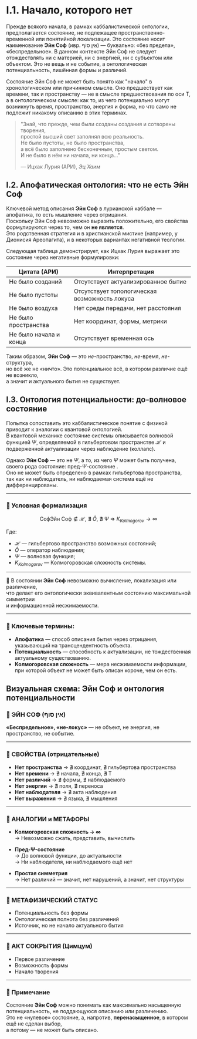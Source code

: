 # I.1. Начало, которого нет

Прежде всякого начала, в рамках каббалистической онтологии, предполагается состояние, не подлежащее пространственно-временной или понятийной локализации. Это состояние носит наименование **Эйн Соф** (ивр. אֵין סוֹף) — буквально: «без предела», «беспредельное». В данном контексте Эйн Соф не следует отождествлять ни с материей, ни с энергией, ни с субъектом или объектом. Это не вещь и не событие, а онтологическая потенциальность, лишённая формы и различий.

Состояние Эйн Соф не может быть понято как "начало" в хронологическом или причинном смысле. Оно предшествует как времени, так и пространству — не в смысле предшествования по оси T, а в онтологическом смысле: как то, из чего потенциально могут возникнуть время, пространство, энергия и форма, но что само не подлежит никакому описанию в этих терминах.

> "Знай, что прежде, чем были созданы создания и сотворены творения,  
> простой высший свет заполнял всю реальность.  
> Не было пустоты, не было пространства,  
> а всё было заполнено бесконечным, простым светом.  
> И не было в нём ни начала, ни конца..."  
>  
> — Ицхак Лурия (АРИ), *Эц Хаим*

## I.2. Апофатическая онтология: что не есть Эйн Соф

Ключевой метод описания **Эйн Соф** в лурианской каббале — апофатика, то есть мышление через отрицания.  
Поскольку Эйн Соф невозможно выразить положительно, его свойства формулируются через то, чем он **не является**.  
Это родственная стратегия и в христианской мистике (например, у Дионисия Ареопагита), и в некоторых вариантах негативной теологии.

Следующая таблица демонстрирует, как Ицхак Лурия выражает это состояние через негативные формулировки:

| Цитата (АРИ)              | Интерпретация                                |
|---------------------------|-----------------------------------------------|
| Не было созданий         | Отсутствует актуализированное бытие           |
| Не было пустоты          | Отсутствует топологическая возможность локуса |
| Не было воздуха          | Нет среды передачи, нет расстояния            |
| Не было пространства     | Нет координат, формы, метрики                 |
| Не было начала и конца   | Отсутствует временная ось                     |

Таким образом, **Эйн Соф** — это *не*-пространство, *не*-время, *не*-структура,  
но всё же не «ничто». Это потенциальное всё, в котором различие ещё не возникло,  
а значит и актуального бытия не существует.

## I.3. Онтология потенциальности: до-волновое состояние

Попытка сопоставить это каббалистическое понятие с физикой приводит к аналогии с квантовой онтологией.  
В квантовой механике состояние системы описывается волновой функцией $\Psi$, определяемой в гильбертовом пространстве $\mathcal{H}$ и подверженной актуализации через наблюдение (коллапс).

Однако **Эйн Соф** — это не $\Psi$, а то, из чего $\Psi$ может быть получена, своего рода состояние: $\text{пред-}\Psi\text{-состояние}$
.  
Оно не может быть определено в рамках гильбертова пространства, так как ни наблюдатель, ни наблюдаемая система ещё не дифференцированы.

---

### 🔢 Условная формализация

$$
\text{СофЭйн Соф} \notin \mathcal{H},\ \nexists\ \hat{O},\ \nexists\ \Psi\ \Rightarrow\ K_{Kolmogorov} \rightarrow \infty
$$

Где:

- $\mathcal{H}$ — гильбертово пространство возможных состояний;
- $\hat{O}$ — оператор наблюдения;
- $\Psi$ — волновая функция;
- $K_{Kolmogorov}$ — Колмогоровская сложность системы.

---

📌 В состоянии **Эйн Соф** невозможно вычисление, локализация или различение,  
что делает его онтологически эквивалентным состоянию максимальной симметрии  
и информационной несжимаемости.

---

### 🔑 Ключевые термины:

- **Апофатика** — способ описания бытия через отрицания, указывающий на трансцендентность объекта.
- **Потенциальность** — способность к актуализации, не тождественная актуальному существованию.
- **Колмогоровская сложность** — мера несжимаемости информации, при которой объект не может быть описан короче, чем он есть.

## Визуальная схема: Эйн Соф и онтология потенциальности

### 🧩 ЭЙН СОФ (אין סוף)
**«Беспредельное», «не-локус»** — не объект, не энергия, не пространство, не событие.

---

### 🔹 СВОЙСТВА (отрицательные)

- **Нет пространства** → ∄ координат, ∄ гильбертова пространства  
- **Нет времени** → ∄ начала, ∄ конца, ∄ T  
- **Нет различий** → ∄ формы, ∄ наблюдаемого  
- **Нет энергии** → ∄ поля, ∄ переноса  
- **Нет наблюдателя** → ∄ акта наблюдения  
- **Нет выражения** → ∄ языка, ∄ мышления

---

### 🔸 АНАЛОГИИ и МЕТАФОРЫ

- **Колмогоровская сложность → ∞**  
  → Невозможно сжать, представить, вычислить

- **Пред-Ψ-состояние**  
  → До волновой функции, до актуальности  
  → Ни наблюдателя, ни наблюдаемого ещё нет

- **Простая симметрия**  
  → Нет различий — значит, нет нарушений, а значит, нет структуры

---

### 🔸 МЕТАФИЗИЧЕСКИЙ СТАТУС

- Потенциальность без формы  
- Онтологическая полнота без различений  
- Источник, но не начало актуального бытия

---

### 🔻 АКТ СОКРЫТИЯ (Цимцум)

- Первое различение  
- Возможность формы  
- Начало творения

---

### 🧠 Примечание

Состояние **Эйн Соф** можно понимать как максимально насыщенную потенциальность, не поддающуюся описанию или различению.  
Это не «нулевое» состояние, а, напротив, **перенасыщенное**, в котором ещё не сделан выбор,  
а потому — не может быть описано.
